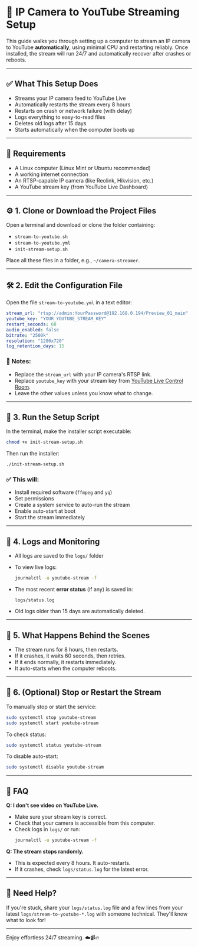 
# 📡 IP Camera to YouTube Streaming Setup

This guide walks you through setting up a computer to stream an IP camera to YouTube **automatically**, using minimal CPU and restarting reliably. Once installed, the stream will run 24/7 and automatically recover after crashes or reboots.

---

## ✅ What This Setup Does

- Streams your IP camera feed to YouTube Live
- Automatically restarts the stream every 8 hours
- Restarts on crash or network failure (with delay)
- Logs everything to easy-to-read files
- Deletes old logs after 15 days
- Starts automatically when the computer boots up

---

## 🧰 Requirements

- A Linux computer (Linux Mint or Ubuntu recommended)
- A working internet connection
- An RTSP-capable IP camera (like Reolink, Hikvision, etc.)
- A YouTube stream key (from YouTube Live Dashboard)

---

## ⚙️ 1. Clone or Download the Project Files

Open a terminal and download or clone the folder containing:

- `stream-to-youtube.sh`
- `stream-to-youtube.yml`
- `init-stream-setup.sh`

Place all these files in a folder, e.g., `~/camera-streamer`.

---

## 🛠️ 2. Edit the Configuration File

Open the file `stream-to-youtube.yml` in a text editor:

```yaml
stream_url: "rtsp://admin:YourPassword@192.168.0.194/Preview_01_main"
youtube_key: "YOUR_YOUTUBE_STREAM_KEY"
restart_seconds: 60
audio_enabled: false
bitrate: "2500k"
resolution: "1280x720"
log_retention_days: 15
```

### 📌 Notes:
- Replace the `stream_url` with your IP camera's RTSP link.
- Replace `youtube_key` with your stream key from [YouTube Live Control Room](https://www.youtube.com/live_dashboard).
- Leave the other values unless you know what to change.

---

## 🚀 3. Run the Setup Script

In the terminal, make the installer script executable:

```bash
chmod +x init-stream-setup.sh
```

Then run the installer:

```bash
./init-stream-setup.sh
```

### ✅ This will:
- Install required software (`ffmpeg` and `yq`)
- Set permissions
- Create a system service to auto-run the stream
- Enable auto-start at boot
- Start the stream immediately

---

## 📂 4. Logs and Monitoring

- All logs are saved to the `logs/` folder
- To view live logs:
  ```bash
  journalctl -u youtube-stream -f
  ```

- The most recent **error status** (if any) is saved in:
  ```
  logs/status.log
  ```

- Old logs older than 15 days are automatically deleted.

---

## 🔄 5. What Happens Behind the Scenes

- The stream runs for 8 hours, then restarts.
- If it crashes, it waits 60 seconds, then retries.
- If it ends normally, it restarts immediately.
- It auto-starts when the computer reboots.

---

## 🧽 6. (Optional) Stop or Restart the Stream

To manually stop or start the service:

```bash
sudo systemctl stop youtube-stream
sudo systemctl start youtube-stream
```

To check status:

```bash
sudo systemctl status youtube-stream
```

To disable auto-start:

```bash
sudo systemctl disable youtube-stream
```

---

## 🧠 FAQ

**Q: I don't see video on YouTube Live.**
- Make sure your stream key is correct.
- Check that your camera is accessible from this computer.
- Check logs in `logs/` or run:  
  ```bash
  journalctl -u youtube-stream -f
  ```

**Q: The stream stops randomly.**
- This is expected every 8 hours. It auto-restarts.
- If it crashes, check `logs/status.log` for the latest error.

---

## 💬 Need Help?

If you're stuck, share your `logs/status.log` file and a few lines from your latest `logs/stream-to-youtube-*.log` with someone technical. They'll know what to look for!

---

Enjoy effortless 24/7 streaming. ☁️📹🔥
